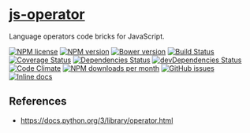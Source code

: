 [js-operator](http://aureooms.github.io/js-operator)
==

Language operators code bricks for JavaScript.

[![NPM license](http://img.shields.io/npm/l/@aureooms/js-operator.svg?style=flat)](https://raw.githubusercontent.com/aureooms/js-operator/master/LICENSE)
[![NPM version](http://img.shields.io/npm/v/@aureooms/js-operator.svg?style=flat)](https://www.npmjs.org/package/@aureooms/js-operator)
[![Bower version](http://img.shields.io/bower/v/@aureooms/js-operator.svg?style=flat)](http://bower.io/search/?q=@aureooms/js-operator)
[![Build Status](http://img.shields.io/travis/aureooms/js-operator.svg?style=flat)](https://travis-ci.org/aureooms/js-operator)
[![Coverage Status](http://img.shields.io/coveralls/aureooms/js-operator.svg?style=flat)](https://coveralls.io/r/aureooms/js-operator)
[![Dependencies Status](http://img.shields.io/david/aureooms/js-operator.svg?style=flat)](https://david-dm.org/aureooms/js-operator#info=dependencies)
[![devDependencies Status](http://img.shields.io/david/dev/aureooms/js-operator.svg?style=flat)](https://david-dm.org/aureooms/js-operator#info=devDependencies)
[![Code Climate](http://img.shields.io/codeclimate/github/aureooms/js-operator.svg?style=flat)](https://codeclimate.com/github/aureooms/js-operator)
[![NPM downloads per month](http://img.shields.io/npm/dm/@aureooms/js-operator.svg?style=flat)](https://www.npmjs.org/package/@aureooms/js-operator)
[![GitHub issues](http://img.shields.io/github/issues/aureooms/js-operator.svg?style=flat)](https://github.com/aureooms/js-operator/issues)
[![Inline docs](http://inch-ci.org/github/aureooms/js-operator.svg?branch=master&style=shields)](http://inch-ci.org/github/aureooms/js-operator)


## References

  - https://docs.python.org/3/library/operator.html
